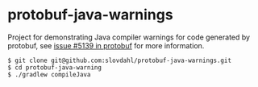 # protobuf-java-warnings
Project for demonstrating Java compiler warnings for code generated by protobuf, see [issue #5139 in protobuf](https://github.com/protocolbuffers/protobuf/issues/5139) for more information.

```
$ git clone git@github.com:slovdahl/protobuf-java-warnings.git
$ cd protobuf-java-warning
$ ./gradlew compileJava
```
